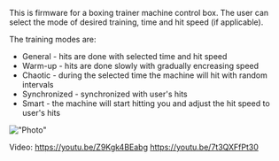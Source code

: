 This is firmware for a boxing trainer machine control box. The user can select the mode of desired training, time and hit speed (if applicable).

The training modes are:
- General - hits are done with selected time and hit speed
- Warm-up - hits are done slowly with gradually encreasing speed
- Chaotic - during the selected time the machine will hit with random intervals
- Synchronized - synchronized with user's hits
- Smart - the machine will start hitting you and adjust the hit speed to user's hits

!["Photo"](images/1.png "Photo")

Video:
https://youtu.be/Z9Kgk4BEabg
https://youtu.be/7t3QXFfPt30